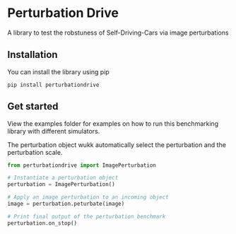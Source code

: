 # Perturbation Drive

A library to test the robstuness of Self-Driving-Cars via image perturbations

## Installation

You can install the library using pip

```Shell
pip install perturbationdrive
```

## Get started

View the examples folder for examples on how to run this benchmarking library with different simulators.

The perturbation object wukk automatically select the perturbation and the perturbation scale.

```Python
from perturbationdrive import ImagePerturbation

# Instantiate a perturbation object
perturbation = ImagePerturbation()

# Apply an image perturbation to an incoming object
image = perturbation.peturbate(image)

# Print final output of the perturbation benchmark
perturbation.on_stop()
```
